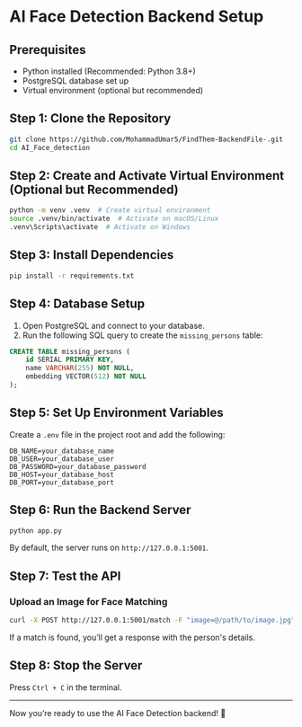 # AI Face Detection Backend Setup

## Prerequisites
- Python installed (Recommended: Python 3.8+)
- PostgreSQL database set up
- Virtual environment (optional but recommended)

## Step 1: Clone the Repository
```sh
git clone https://github.com/MohammadUmar5/FindThem-BackendFile-.git
cd AI_Face_detection
```

## Step 2: Create and Activate Virtual Environment (Optional but Recommended)
```sh
python -m venv .venv  # Create virtual environment
source .venv/bin/activate  # Activate on macOS/Linux
.venv\Scripts\activate  # Activate on Windows
```

## Step 3: Install Dependencies
```sh
pip install -r requirements.txt
```

## Step 4: Database Setup
1. Open PostgreSQL and connect to your database.
2. Run the following SQL query to create the `missing_persons` table:

```sql
CREATE TABLE missing_persons (
    id SERIAL PRIMARY KEY,
    name VARCHAR(255) NOT NULL,
    embedding VECTOR(512) NOT NULL
);
```

## Step 5: Set Up Environment Variables
Create a `.env` file in the project root and add the following:
```
DB_NAME=your_database_name
DB_USER=your_database_user
DB_PASSWORD=your_database_password
DB_HOST=your_database_host
DB_PORT=your_database_port
```

## Step 6: Run the Backend Server
```sh
python app.py
```
By default, the server runs on `http://127.0.0.1:5001`.

## Step 7: Test the API
### Upload an Image for Face Matching
```sh
curl -X POST http://127.0.0.1:5001/match -F "image=@/path/to/image.jpg"
```
If a match is found, you’ll get a response with the person's details.

## Step 8: Stop the Server
Press `Ctrl + C` in the terminal.

---
Now you’re ready to use the AI Face Detection backend! 🚀

